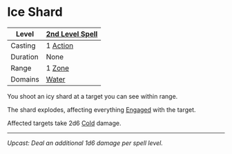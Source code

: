 # Ice Shard

| Level    | [2nd Level Spell](2nd%20Level%20Spells.md)                            |
| -------- | --------------------------------------------------------------------- |
| Casting  | 1 [Action](../../../../Game%20Procedures/Core%20Procedures/Action.md) |
| Duration | None                                                                  |
| Range    | 1 [Zone](../../../../Game%20Procedures/Core%20Procedures/Zone.md)     |
| Domains  | [Water](../../Spell%20Domains/Water.md)                               |

You shoot an icy shard at a target you can see within range.

The shard explodes, affecting everything [Engaged](../../../../Game%20Procedures/Conditions/Engaged.md) with the target.

Affected targets take 2d6 [Cold](../../../../Game%20Procedures/Combat/Damage%20Types/Cold.md) damage.

---
*Upcast: Deal an additional 1d6 damage per spell level.*
